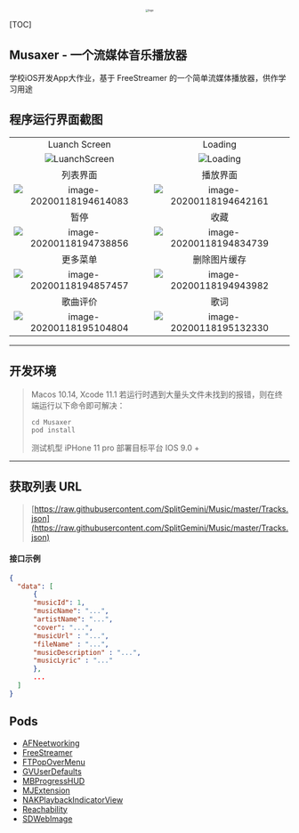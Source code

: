 <div align=center><img src="./img/logo.png" alt="logo" style="zoom:33%;" /></div>

[TOC]

## Musaxer - 一个流媒体音乐播放器

学校iOS开发App大作业，基于 FreeStreamer 的一个简单流媒体播放器，供作学习用途

## 程序运行界面截图

| | |
|  :----------------------------------------------------------:  |  :----------------------------------------------------------:  |
| Luanch Screen | Loading |
|       ![LuanchScreen](img/image-20200115123700377.png)      |          ![Loading](img/image-20200118194419120.png)        |
| 列表界面 | 播放界面 |
| ![image-20200118194614083](img/image-20200118194614083.png) | ![image-20200118194642161](img/image-20200118194642161.png) |
| 暂停 | 收藏 |
| ![image-20200118194738856](img/image-20200118194738856.png) | ![image-20200118194834739](img/image-20200118194834739.png) |
| 更多菜单 | 删除图片缓存 |
| ![image-20200118194857457](img/image-20200118194857457.png) | ![image-20200118194943982](img/image-20200118194943982.png) |
|  歌曲评价 | 歌词 |
| ![image-20200118195104804](img/image-20200118195104804.png) | ![image-20200118195132330](img/image-20200118195132330.png) |


------

## 开发环境 

> Macos 10.14, Xcode 11.1
> 若运行时遇到大量头文件未找到的报错，则在终端运行以下命令即可解决：
> 
> ``` shell
> cd Musaxer
> pod install
> ```
>
> 测试机型 iPHone 11 pro
> 部署目标平台 IOS 9.0 +

------

## 获取列表 URL

> [https://raw.githubusercontent.com/SplitGemini/Music/master/Tracks.json](https://raw.githubusercontent.com/SplitGemini/Music/master/Tracks.json)

#### 接口示例

``` json
{
  "data": [
      {
      "musicId": 1,
      "musicName": "...",
      "artistName": "...",
      "cover": "...",
      "musicUrl" : "...",
      "fileName" : "...",
      "musicDescription" : "...",
      "musicLyric" : "..."
      },
      ...
  ]
}

```

## Pods

- [AFNeetworking](https://github.com/AFNetworking/AFNetworking)
- [FreeStreamer](https://github.com/muhku/FreeStreamer)
- [FTPopOverMenu](https://github.com/liufengting/FTPopOverMenu)
- [GVUserDefaults](https://github.com/gangverk/GVUserDefaults)
- [MBProgressHUD](https://github.com/jdg/MBProgressHUD)
- [MJExtension](https://github.com/CoderMJLee/MJExtension)
- [NAKPlaybackIndicatorView](https://github.com/yujinakayama/NAKPlaybackIndicatorView)
- [Reachability](https://github.com/tonymillion/Reachability)
- [SDWebImage](https://github.com/SDWebImage/SDWebImage)